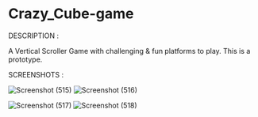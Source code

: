 # Crazy_Cube-game
DESCRIPTION : 

A Vertical Scroller Game with challenging &amp; fun platforms to play.
This is a prototype.

SCREENSHOTS :

![Screenshot (515)](https://user-images.githubusercontent.com/79126310/108953085-9a3d2a00-7690-11eb-823f-67f93ac2f964.png)    ![Screenshot (516)](https://user-images.githubusercontent.com/79126310/108953187-cbb5f580-7690-11eb-84d5-af1491be762c.png)

![Screenshot (517)](https://user-images.githubusercontent.com/79126310/108953234-e5573d00-7690-11eb-839d-96f6d34d3362.png)  ![Screenshot (518)](https://user-images.githubusercontent.com/79126310/108953275-f56f1c80-7690-11eb-8fde-1247f8fa1ecc.png)

